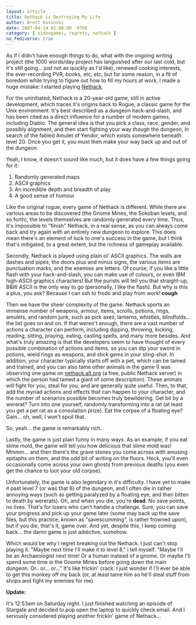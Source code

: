 ```yaml
---
layout: article
title: Nethack is Destroying My Life
author: Brett Kosinski
date: 2007-04-14 02:00:00 -0700
category: [ videogames, regrets, nethack ]
no_fediverse: true
---
```


As if I didn't have enough things to do, what with the ongoing writing project (the 1000 words/day project has languished after our last cold, but it's still going... just not as quickly as I'd like), renewed cooking interests, the ever-recording PVR, books, etc, etc, but for some reason, in a fit of boredom while trying to figure out how to fill my hours at work, I made a huge mistake:  I started playing [Nethack](http://www.nethack.org).

For the uninitiated, Nethack is a 20-year-old game, still in active development, which traces it's origins back to Rogue, a classic game for the Unix environment.  It's best described as a dungeon hack-and-slash, and has been cited as a direct influence for a number of modern games, including Diablo.  The general idea is that you pick a class, race, gender, and possibly alignment, and then start fighting your way though the dungeon, in search of the fabled Amulet of Yendor, which exists somewhere beneath level 20.  Once you get it, you must then make your way back up and out of the dungeon.

Yeah, I know, it doesn't sound like much, but it does have a few things going for it:

1. Randomly generated maps
2. ASCII graphics
3. An incredible depth and breadth of play
4. A good sense of humour

Like the original rogue, every game of Nethack is different.  While there are various areas to be discovered (the Gnome Mines, the Sokoban levels, and so forth), the levels themselves are randomly generated every time.  Thus, it's impossible to "finish" Nethack, in a real sense, as you can always come back and try again with an entirely new dungeon to explore.  This does mean there's an element of luck to one's success in the game, but I think that's mitigated, to a great extent, but the richness of gameplay available.

Secondly, Nethack is played using plain ol' ASCII graphics.  The walls are dashes and pipes, the doors plus and minus signs, the various items are punctuation marks, and the enemies are letters.  Of course, if you like a little flash with your hack-and-slash, you can make use of colours, or even IBM high-ASCII graphics characters!  But the purists will tell you that straight-up, B&W ASCII is the only way to go (personally, I like the flash).  But why is this a plus, you ask?  Because I can ssh to frodo and play from work!  **cough**

Then we have the sheer complexity of the game. Nethack sports an immense number of weapons, armour, items, scrolls, potions, rings, amulets, and random junk, such as pick axes, lanterns, whistles, blindfolds... the list goes on and on.  If that weren't enough, there are a vast number of actions a character can perform, including dipping, throwing, kicking, reading, sitting, praying, eating, casting spells, and many more besides.  And what's truly amazing is that the developers seem to have thought of every possible combination of actions and items, so you can dip your sword in potions, wield rings as weapons, and stick gems in your sling-shot.  In addition, your character typically starts off with a pet, which can be tamed and trained, and you can also tame other animals in the game (I was observing one game on [nethack.alt.org](http://nethack.alt.org) (a free, public Nethack server) in which the person had tamed a giant of some description).  These animals will fight for you, steal for you, and are generally quite useful.  Then, to that, add the myriad actions and effects that can happen to your character, and the number of scenarios possible becomes truly bewildering.  Get bit by a wererat?  Turn into one yourself, randomly transforming into a rat (at least you get a pet rat as a consolation prize).  Eat the corpse of a floating eye?  Gain... oh, well, I won't spoil that.

So, yeah... the game is remarkably rich.

Lastly, the game is just plain funny in many ways.  As an example, if you eat slime mold, the game will tell you how delicious that slime mold was!  Mmmm... and then there's the grave stones you come across with amusing epitaphs on them, and the odd bit of writing on the floors.  Heck, you'll even occasionally come across your own ghosts from previous deaths (you even get the chance to loot your old corpse).

Unfortunately, the game is also legendary in it's difficulty.  I have yet to make it past level 7 (or was that 6) of the dungeon, and I often die in rather annoying ways (such as getting paralyzed by a floating eye, and then bitten to death by wererats).  Oh, and when you die, you're **dead**.  No save points, no lives.  That's for losers who can't handle a challenge.  Sure, you can save your progress and pick up your game later (some may back up the save files, but this practice, known as "savescumming", is rather frowned upon), but if you die, that's it, game over.  And yet, despite this, I keep coming back... the damn game is just addictive, somehow.

Which would be why I regret breaking out the Nethack.  I just can't stop playing it.  "Maybe next time I'll make it to level 8," I tell myself.  "Maybe I'll be an Archaeologist next time!  Or a human instead of a gnome.  Or maybe I'll spend some time in the Gnome Mines before going down the main dungeon.  Or.. or... or..."  It's like frickin' crack.  I just wonder if I'll ever be able to get this monkey off my back (or, at least tame him so he'll steal stuff from shops and fight my enemies for me).

**Update:**

It's 12:53am on Saturday night.  I just finished watching an episode of Stargate and decided to pop open the laptop to quickly check email.  And I seriously considered playing another frickin' game of Nethack...

